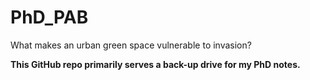 # PhD_PAB
What makes an urban green space vulnerable to invasion?


**This GitHub repo primarily serves a back-up drive for my PhD notes.** 
